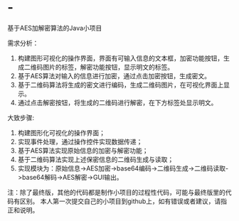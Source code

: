 # -
基于AES加解密算法的Java小项目


需求分析：

1.	构建图形可视化的操作界面，界面有可输入信息的文本框，加密功能按钮，生成二维码图片的标签，解密功能按钮，显示明文的标签。
2.	基于AES算法对输入的信息进行加密，通过点击加密按钮，生成密文。
3.	基于二维码算法将生成的密文进行编码，生成二维码图片，在可视化界面上显示。
4.	通过点击解密按钮，将生成的二维码进行解密，在下方标签处显示明文。



大致步骤:

1.	构建图形化可视化的操作界面；
2.	实现事件处理，通过操作控件实现数据传递；
3.	基于AES算法实现原始信息的加密与解密功能；
4.	基于二维码算法实现上述保密信息的二维码生成与读取；
5.  实现模块为：原始信息->AES加密->base64编码->二维码生成->二维码读取->base64解码->AES解密->GUI输出。


注：除了最终版，其他的代码都是制作小项目的过程性代码，可能与最终版里的代码有区别。
    本人第一次提交自己的小项目到github上，如有错误或者建议，请指正和说明。
